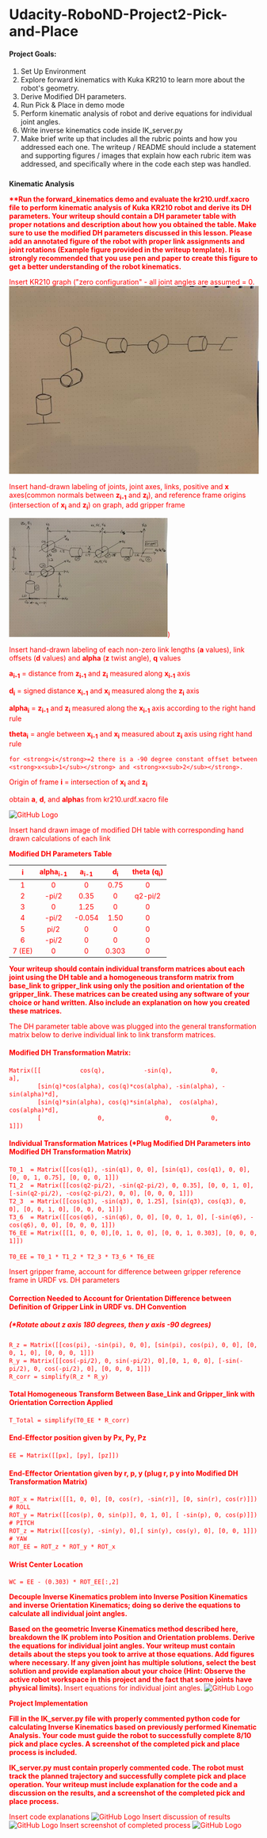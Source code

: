 # **Udacity-RoboND-Project2-Pick-and-Place**


#### **Project Goals:**

 1. Set Up Environment
 2. Explore forward kinematics with Kuka KR210 to learn more about the robot's geometry.
 3. Derive Modified DH parameters.
 4. Run Pick & Place in demo mode
 5. Perform kinematic analysis of robot and derive equations for individual joint angles.
 6. Write inverse kinematics code inside IK_server.py
 7. Make brief write up that includes all the rubric points and how you addressed each one.  The writeup / README should include a statement and supporting figures / images that explain how each rubric item was addressed, and specifically where in the code each step was handled. 

###
**Kinematic Analysis**

<font color="red">
<strong> 
**Run the forward_kinematics demo and evaluate the kr210.urdf.xacro file to perform kinematic analysis of Kuka KR210 robot and derive its DH parameters.  Your writeup should contain a DH parameter table with proper notations and description about how you obtained the table. Make sure to use the modified DH parameters discussed in this lesson. Please add an annotated figure of the robot with proper link assignments and joint rotations (Example figure provided in the writeup template). It is strongly recommended that you use pen and paper to create this figure to get a better understanding of the robot kinematics.
</strong>

Insert KR210 graph ("zero configuration" - all joint angles are assumed = 0.
![Kuka KR210 Graph](/images/IMG_0084%20(2).jpg)

Insert hand-drawn labeling of joints, joint axes, links, positive and <strong>x</strong> axes(common normals between <strong>z<sub>i-1</sub></strong> and <strong>z<sub>i</sub></strong>), and reference frame origins (intersection of <strong>x<sub>i</sub></strong> and <strong>z<sub>i</sub></strong>) on graph, add gripper frame

![GitHub Logo](/images/Labels.png))

Insert hand-drawn labeling of each non-zero link lengths (<strong>a</strong> values), link offsets (<strong>d</strong> values) and <strong>alpha</strong> (<strong>z</strong> twist angle), <strong>q</strong> values  

  <strong>a<sub>i-1</sub></strong> = distance from <strong>z<sub>i-1</sub></strong> and <strong>z<sub>i</sub></strong> measured along <strong>x<sub>i-1</sub></strong> axis  
  
  <strong>d<sub>i</sub></strong> = signed distance <strong>x<sub>i-1</sub></strong> and <strong>x<sub>i</sub></strong> measured along the <strong>z<sub>i</sub></strong> axis  
  
 <strong>alpha<sub>i</sub></strong> = <strong>z<sub>i-1</sub></strong> and <strong>z<sub>i</sub></strong> measured along the <strong>x<sub>i-1</sub></strong> axis according to the right hand rule  
 
 <strong>theta<sub>i</sub></strong> = angle between <strong>x<sub>i-1</sub></strong> and <strong>x<sub>i</sub></strong> measured about <strong>z<sub>i</sub></strong> axis using right hand rule  
 
    for <strong>i</strong>=2 there is a -90 degree constant offset between <strong>x<sub>1</sub></strong> and <strong>x<sub>2</sub></strong>.

Origin of frame **i** = intersection of **x<sub>i</sub>** and **z<sub>i</sub>**

  obtain <strong>a</strong>, <strong>d</strong>, and <strong>alpha</strong>s from kr210.urdf.xacro file

![GitHub Logo](/images/logo.png)



Insert hand drawn image of modified DH table with corresponding hand drawn calculations of each link

<strong>Modified DH Parameters Table</strong>

**i** | **alpha<sub>i-1</sub>** | **a<sub>i-1</sub>** | **d<sub>i</sub>** | **theta (q<sub>i</sub>)**
:--: | :-----: | :-: | :-: | :-----:
1 | 0 | 0 | 0.75 | 0
2 | -pi/2 | 0.35 | 0 | q2-pi/2
3 | 0 | 1.25 | 0 | 0
4 | -pi/2 | -0.054 | 1.50 | 0
5 | pi/2 | 0 | 0 | 0
6 | -pi/2 | 0 | 0 | 0
7 (EE) | 0 | 0 | 0.303 | 0 

<strong>
Your writeup should contain individual transform matrices about each joint using the DH table and a homogeneous transform matrix from base_link to gripper_link using only the position and orientation of the gripper_link. These matrices can be created using any software of your choice or hand written. Also include an explanation on how you created these matrices.  
 </strong>

The DH parameter table above was plugged into the general transformation matrix below to derive individual link to link transform matrices.

#### Modified DH Transformation Matrix:
    Matrix([[           cos(q),           -sin(q),           0,             a],  
            [sin(q)*cos(alpha), cos(q)*cos(alpha), -sin(alpha), -sin(alpha)*d],
            [sin(q)*sin(alpha), cos(q)*sin(alpha),  cos(alpha),  cos(alpha)*d],  
            [                0,                 0,           0,             1]])  

#### Individual Transformation Matrices (*Plug Modified DH Parameters into Modified DH Transformation Matrix)

    T0_1  = Matrix([[cos(q1), -sin(q1), 0, 0], [sin(q1), cos(q1), 0, 0], [0, 0, 1, 0.75], [0, 0, 0, 1]])  
    T1_2  = Matrix([[cos(q2-pi/2), -sin(q2-pi/2), 0, 0.35], [0, 0, 1, 0], [-sin(q2-pi/2), -cos(q2-pi/2), 0, 0], [0, 0, 0, 1]])  
    T2_3  = Matrix([[cos(q3), -sin(q3), 0, 1.25], [sin(q3), cos(q3), 0, 0], [0, 0, 1, 0], [0, 0, 0, 1]])  
    T3_6  = Matrix([[cos(q6), -sin(q6), 0, 0], [0, 0, 1, 0], [-sin(q6), -cos(q6), 0, 0], [0, 0, 0, 1]])  
    T6_EE = Matrix([[1, 0, 0, 0],[0, 1, 0, 0], [0, 0, 1, 0.303], [0, 0, 0, 1]])  

    T0_EE = T0_1 * T1_2 * T2_3 * T3_6 * T6_EE

Insert gripper frame, account for difference between gripper reference frame in URDF vs. DH parameters

#### Correction Needed to Account for Orientation Difference between Definition of Gripper Link in URDF vs. DH Convention
#####  (*Rotate about <strong>z</strong> axis 180 degrees, then <strong>y</strong> axis -90 degrees)
    R_z = Matrix([[cos(pi), -sin(pi), 0, 0], [sin(pi), cos(pi), 0, 0], [0, 0, 1, 0], [0, 0, 0, 1]])  
    R_y = Matrix([[cos(-pi/2), 0, sin(-pi/2), 0],[0, 1, 0, 0], [-sin(-pi/2), 0, cos(-pi/2), 0], [0, 0, 0, 1]])  
    R_corr = simplify(R_z * R_y)  

#### Total Homogeneous Transform Between Base_Link and Gripper_link with Orientation Correction Applied
    T_Total = simplify(T0_EE * R_corr)  

#### End-Effector position given by Px, Py, Pz
    EE = Matrix([[px], [py], [pz]])

#### End-Effector Orientation given by r, p, y (plug r, p y into Modified DH Transformation Matrix)
    ROT_x = Matrix([[1, 0, 0], [0, cos(r), -sin(r)], [0, sin(r), cos(r)]])  # ROLL
    ROT_y = Matrix([[cos(p), 0, sin(p)], 0, 1, 0], [ -sin(p), 0, cos(p)]])  # PITCH
    ROT_z = Matrix([[cos(y), -sin(y), 0],[ sin(y), cos(y), 0], [0, 0, 1]])  # YAW
    ROT_EE = ROT_z * ROT_y * ROT_x

#### Wrist Center Location
    WC = EE - (0.303) * ROT_EE[:,2]

<strong>
Decouple Inverse Kinematics problem into Inverse Position Kinematics and inverse Orientation Kinematics; doing so derive the equations to calculate all individual joint angles.
 
Based on the geometric Inverse Kinematics method described here, breakdown the IK problem into Position and Orientation problems. Derive the equations for individual joint angles. Your writeup must contain details about the steps you took to arrive at those equations. Add figures where necessary. If any given joint has multiple solutions, select the best solution and provide explanation about your choice (Hint: Observe the active robot workspace in this project and the fact that some joints have physical limits).
</strong>
Insert equations for individual joint angles.
![GitHub Logo](/images/logo.png)

<strong>
Project Implementation
 
Fill in the IK_server.py file with properly commented python code for calculating Inverse Kinematics based on previously performed Kinematic Analysis. Your code must guide the robot to successfully complete 8/10 pick and place cycles. A screenshot of the completed pick and place process is included.
 
IK_server.py must contain properly commented code. The robot must track the planned trajectory and successfully complete pick and place operation. Your writeup must include explanation for the code and a discussion on the results, and a screenshot of the completed pick and place process.
</strong>

Insert code explanations
![GitHub Logo](/images/logo.png)
Insert discussion of results
![GitHub Logo](/images/logo.png)
Insert screenshot of completed process
![GitHub Logo](/images/logo.png)
